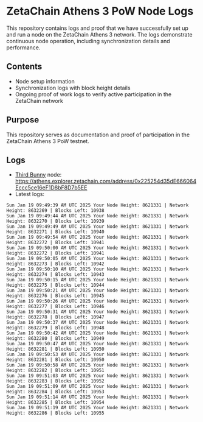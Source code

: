 # ZetaChain Athens 3 PoW Node Logs
This repository contains logs and proof that we have successfully set up and run a node on the ZetaChain Athens 3 network. The logs demonstrate continuous node operation, including synchronization details and performance.

## Contents
- Node setup information
- Synchronization logs with block height details
- Ongoing proof of work logs to verify active participation in the ZetaChain network

## Purpose
This repository serves as documentation and proof of participation in the ZetaChain Athens 3 PoW testnet.

## Logs

- [Third Bunny](https://thirdbunny.xyz/) node: https://athens.explorer.zetachain.com/address/0x225254d35dE666064Eccc5ce16eF1D8bF8D7b5EE
- Latest logs:
```
Sun Jan 19 09:49:39 AM UTC 2025 Your Node Height: 8621331 | Network Height: 8632269 | Blocks Left: 10938
Sun Jan 19 09:49:44 AM UTC 2025 Your Node Height: 8621331 | Network Height: 8632270 | Blocks Left: 10939
Sun Jan 19 09:49:49 AM UTC 2025 Your Node Height: 8621331 | Network Height: 8632271 | Blocks Left: 10940
Sun Jan 19 09:49:54 AM UTC 2025 Your Node Height: 8621331 | Network Height: 8632272 | Blocks Left: 10941
Sun Jan 19 09:50:00 AM UTC 2025 Your Node Height: 8621331 | Network Height: 8632272 | Blocks Left: 10941
Sun Jan 19 09:50:05 AM UTC 2025 Your Node Height: 8621331 | Network Height: 8632273 | Blocks Left: 10942
Sun Jan 19 09:50:10 AM UTC 2025 Your Node Height: 8621331 | Network Height: 8632274 | Blocks Left: 10943
Sun Jan 19 09:50:15 AM UTC 2025 Your Node Height: 8621331 | Network Height: 8632275 | Blocks Left: 10944
Sun Jan 19 09:50:21 AM UTC 2025 Your Node Height: 8621331 | Network Height: 8632276 | Blocks Left: 10945
Sun Jan 19 09:50:26 AM UTC 2025 Your Node Height: 8621331 | Network Height: 8632277 | Blocks Left: 10946
Sun Jan 19 09:50:31 AM UTC 2025 Your Node Height: 8621331 | Network Height: 8632278 | Blocks Left: 10947
Sun Jan 19 09:50:37 AM UTC 2025 Your Node Height: 8621331 | Network Height: 8632279 | Blocks Left: 10948
Sun Jan 19 09:50:42 AM UTC 2025 Your Node Height: 8621331 | Network Height: 8632280 | Blocks Left: 10949
Sun Jan 19 09:50:47 AM UTC 2025 Your Node Height: 8621331 | Network Height: 8632281 | Blocks Left: 10950
Sun Jan 19 09:50:53 AM UTC 2025 Your Node Height: 8621331 | Network Height: 8632281 | Blocks Left: 10950
Sun Jan 19 09:50:58 AM UTC 2025 Your Node Height: 8621331 | Network Height: 8632282 | Blocks Left: 10951
Sun Jan 19 09:51:03 AM UTC 2025 Your Node Height: 8621331 | Network Height: 8632283 | Blocks Left: 10952
Sun Jan 19 09:51:09 AM UTC 2025 Your Node Height: 8621331 | Network Height: 8632284 | Blocks Left: 10953
Sun Jan 19 09:51:14 AM UTC 2025 Your Node Height: 8621331 | Network Height: 8632285 | Blocks Left: 10954
Sun Jan 19 09:51:19 AM UTC 2025 Your Node Height: 8621331 | Network Height: 8632286 | Blocks Left: 10955
```
